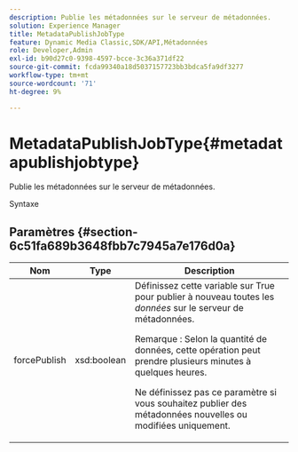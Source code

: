 ```yaml
---
description: Publie les métadonnées sur le serveur de métadonnées.
solution: Experience Manager
title: MetadataPublishJobType
feature: Dynamic Media Classic,SDK/API,Métadonnées
role: Developer,Admin
exl-id: b90d27c0-9398-4597-bcce-3c36a371df22
source-git-commit: fcda99340a18d5037157723bb3bdca5fa9df3277
workflow-type: tm+mt
source-wordcount: '71'
ht-degree: 9%

---
```


# MetadataPublishJobType{#metadatapublishjobtype}

Publie les métadonnées sur le serveur de métadonnées.

Syntaxe

## Paramètres {#section-6c51fa689b3648fbb7c7945a7e176d0a}

<table id="table_23B5CFC5C3F946F9AFDB6A83A1AAB7AF"> 
 <thead> 
  <tr> 
   <th colname="col1" class="entry"> Nom </th> 
   <th colname="col2" class="entry"> Type </th> 
   <th colname="col3" class="entry"> Description </th> 
  </tr> 
 </thead>
 <tbody> 
  <tr> 
   <td colname="col1"> <span class="codeph"> <span class="varname"> forcePublish</span> </span> </td> 
   <td colname="col2"> <span class="codeph"> xsd:boolean</span> </td> 
   <td colname="col3">Définissez cette variable sur <span class="codeph"> True</span> pour publier à nouveau toutes les <i>données </i> sur le serveur de métadonnées. <p>Remarque :  Selon la quantité de données, cette opération peut prendre plusieurs minutes à quelques heures. </p><p>Ne définissez pas ce paramètre si vous souhaitez publier des métadonnées nouvelles ou modifiées uniquement. </p></td> 
  </tr> 
 </tbody> 
</table>
